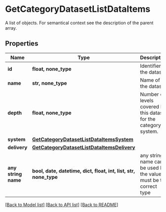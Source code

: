 # GetCategoryDatasetListDataItems

A list of objects. For semantical context see the description of the parent array.

## Properties
Name | Type | Description | Notes
------------ | ------------- | ------------- | -------------
**id** | **float, none_type** | Identifier of the dataset. | [optional] 
**name** | **str, none_type** | Name of the dataset. | [optional] 
**depth** | **float, none_type** | Number of levels covered by this dataset for the category system. | [optional] 
**system** | [**GetCategoryDatasetListDataItemsSystem**](GetCategoryDatasetListDataItemsSystem.md) |  | [optional] 
**delivery** | [**GetCategoryDatasetListDataItemsDelivery**](GetCategoryDatasetListDataItemsDelivery.md) |  | [optional] 
**any string name** | **bool, date, datetime, dict, float, int, list, str, none_type** | any string name can be used but the value must be the correct type | [optional]

[[Back to Model list]](../README.md#documentation-for-models) [[Back to API list]](../README.md#documentation-for-api-endpoints) [[Back to README]](../README.md)


